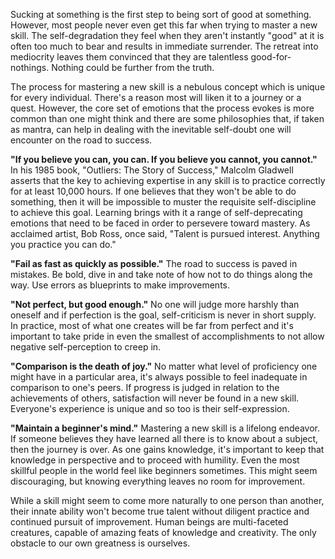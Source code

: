 Sucking at something is the first step to being sort of good at
something. However, most people never even get this far when trying to
master a new skill. The self-degradation they feel when they aren't
instantly \"good" at it is often too much to bear and results in
immediate surrender. The retreat into mediocrity leaves them convinced
that they are talentless good-for-nothings. Nothing could be further
from the truth.

The process for mastering a new skill is a nebulous concept which is
unique for every individual. There's a reason most will liken it to a
journey or a quest. However, the core set of emotions that the process
evokes is more common than one might think and there are some
philosophies that, if taken as mantra, can help in dealing with the
inevitable self-doubt one will encounter on the road to success.

**"If you believe you can, you can. If you believe you cannot, you
cannot."** In his 1985 book, "Outliers: The Story of Success," Malcolm
Gladwell asserts that the key to achieving expertise in any skill is to
practice correctly for at least 10,000 hours. If one believes that they
won't be able to do something, then it will be impossible to muster the
requisite self-discipline to achieve this goal. Learning brings with it
a range of self-deprecating emotions that need to be faced in order to
persevere toward mastery. As acclaimed artist, Bob Ross, once said,
"Talent is pursued interest. Anything you practice you can do."

**"Fail as fast as quickly as possible."** The road to success is paved
in mistakes. Be bold, dive in and take note of how not to do things
along the way. Use errors as blueprints to make improvements.

**"Not perfect, but good enough."** No one will judge more harshly than
oneself and if perfection is the goal, self-criticism is never in short
supply. In practice, most of what one creates will be far from perfect
and it's important to take pride in even the smallest of accomplishments
to not allow negative self-perception to creep in.

**"Comparison is the death of joy."** No matter what level of
proficiency one might have in a particular area, it's always possible to
feel inadequate in comparison to one's peers. If progress is judged in
relation to the achievements of others, satisfaction will never be found
in a new skill. Everyone's experience is unique and so too is their
self-expression.

**"Maintain a beginner\'s mind."** Mastering a new skill is a lifelong
endeavor. If someone believes they have learned all there is to know
about a subject, then the journey is over. As one gains knowledge, it's
important to keep that knowledge in perspective and to proceed with
humility. Even the most skillful people in the world feel like beginners
sometimes. This might seem discouraging, but knowing everything leaves
no room for improvement.

While a skill might seem to come more naturally to one person than
another, their innate ability won't become true talent without diligent
practice and continued pursuit of improvement. Human beings are
multi-faceted creatures, capable of amazing feats of knowledge and
creativity. The only obstacle to our own greatness is ourselves.

